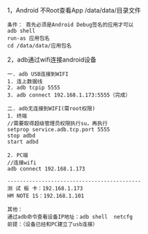 1，Android 不Root查看App /data/data/目录文件
	
	条件： 首先必须是Android Debug签名的应用才可以
	adb shell
	run-as 应用包名
	cd /data/data/应用包名
	
2，adb通过wifi连接android设备

	一. adb USB连接到WIFI
	1. 连上数据线
	2. adb tcpip 5555
	3. adb connect 192.168.1.173:5555（完成）
	
	二. adb无连接到WIFI(需root权限)
	1. 终端
	//需要取得超级管理员权限执行su，再执行
	setprop service.adb.tcp.port 5555
	stop adbd
	start adbd
	
	2. PC端	
	//连接wifi
	adb connect 192.168.1.173
	
	-------------------------------------------
	测 试 板 卡：192.168.1.173
	HM NOTE 1S：192.168.1.101
	
	其他：
	通过adb命令查看设备IP地址：adb shell  netcfg
	前提：（设备已经和PC建立了usb连接）